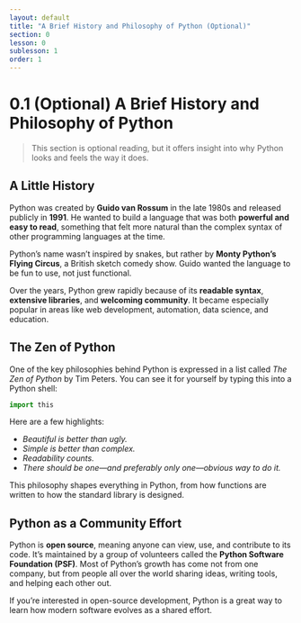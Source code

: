```yaml
---
layout: default
title: "A Brief History and Philosophy of Python (Optional)"
section: 0
lesson: 0
sublesson: 1
order: 1
---
```


# 0.1 (Optional) A Brief History and Philosophy of Python

> This section is optional reading, but it offers insight into why Python looks and feels the way it does.

## A Little History

Python was created by **Guido van Rossum** in the late 1980s and released publicly in **1991**. He wanted to build a language that was both **powerful and easy to read**, something that felt more natural than the complex syntax of other programming languages at the time.

Python’s name wasn’t inspired by snakes, but rather by **Monty Python’s Flying Circus**, a British sketch comedy show. Guido wanted the language to be fun to use, not just functional.

Over the years, Python grew rapidly because of its **readable syntax**, **extensive libraries**, and **welcoming community**. It became especially popular in areas like web development, automation, data science, and education.

## The Zen of Python

One of the key philosophies behind Python is expressed in a list called *The Zen of Python* by Tim Peters. You can see it for yourself by typing this into a Python shell:

```python
import this
```

Here are a few highlights:

- *Beautiful is better than ugly.*
- *Simple is better than complex.*
- *Readability counts.*
- *There should be one—and preferably only one—obvious way to do it.*

This philosophy shapes everything in Python, from how functions are written to how the standard library is designed.

## Python as a Community Effort

Python is **open source**, meaning anyone can view, use, and contribute to its code. It’s maintained by a group of volunteers called the **Python Software Foundation (PSF)**. Most of Python’s growth has come not from one company, but from people all over the world sharing ideas, writing tools, and helping each other out.

If you’re interested in open-source development, Python is a great way to learn how modern software evolves as a shared effort.
